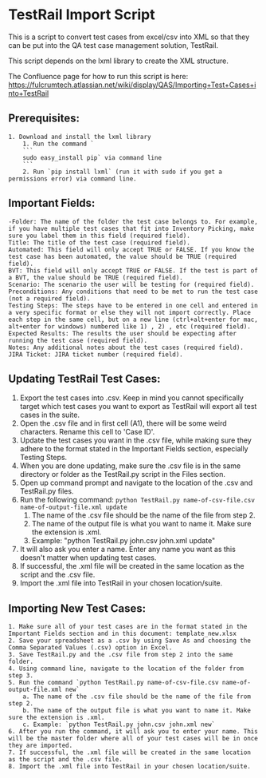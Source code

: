 # TestRail Import Script

This is a script to convert test cases from excel/csv into XML so that they can be put into the QA test case management solution, TestRail.

This script depends on the lxml library to create the XML structure.

The Confluence page for how to run this script is here: https://fulcrumtech.atlassian.net/wiki/display/QAS/Importing+Test+Cases+into+TestRail

## Prerequisites:
	1. Download and install the lxml library 
		1. Run the command `
		```
		sudo easy_install pip` via command line
		```
		2. Run `pip install lxml` (run it with sudo if you get a permissions error) via command line.

## Important Fields:
	-Folder: The name of the folder the test case belongs to. For example, if you have multiple test cases that fit into Inventory Picking, make sure you label them in this field (required field).
	Title: The title of the test case (required field).
	Automated: This field will only accept TRUE or FALSE. If you know the test case has been automated, the value should be TRUE (required field).
	BVT: This field will only accept TRUE or FALSE. If the test is part of a BVT, the value should be TRUE (required field).
	Scenario: The scenario the user will be testing for (required field).
	Preconditions: Any conditions that need to be met to run the test case (not a required field).
	Testing Steps: The steps have to be entered in one cell and entered in a very specific format or else they will not import correctly. Place each step in the same cell, but on a new line (ctrl+alt+enter for mac, alt+enter for windows) numbered like 1) , 2) , etc (required field).
	Expected Results: The results the user should be expecting after running the test case (required field).
	Notes: Any additional notes about the test cases (required field).
	JIRA Ticket: JIRA ticket number (required field).

## Updating TestRail Test Cases:
1. Export the test cases into .csv. Keep in mind you cannot specifically target which test cases you want to export as TestRail will export all test cases in the suite.
2. Open the .csv file and in first cell (A1), there will be some weird characters. Rename this cell to 'Case ID'.
3. Update the test cases you want in the .csv file, while making sure they adhere to the format stated in the Important Fields section, especially Testing Steps.
4. When you are done updating, make sure the .csv file is in the same directory or folder as the TestRail.py script in the Files section.
5. Open up command prompt and navigate to the location of the .csv and TestRail.py files.
6. Run the following command: `python TestRail.py name-of-csv-file.csv name-of-output-file.xml update`
	1. The name of the .csv file should be the name of the file from step 2.
	2. The name of the output file is what you want to name it. Make sure the extension is .xml.
	3. Example: "python TestRail.py john.csv john.xml update"
7. It will also ask you enter a name. Enter any name you want as this doesn't matter when updating test cases.
8. If successful, the .xml file will be created in the same location as the script and the .csv file.
9. Import the .xml file into TestRail in your chosen location/suite.

## Importing New Test Cases:
	1. Make sure all of your test cases are in the format stated in the Important Fields section and in this document: template_new.xlsx
	2. Save your spreadsheet as a .csv by using Save As and choosing the Comma Separated Values (.csv) option in Excel.
	3. Save TestRail.py and the .csv file from step 2 into the same folder.
	4. Using command line, navigate to the location of the folder from step 3.
	5. Run the command `python TestRail.py name-of-csv-file.csv name-of-output-file.xml new` 
		a. The name of the .csv file should be the name of the file from step 2.
		b. The name of the output file is what you want to name it. Make sure the extension is .xml.
		c. Example: `python TestRail.py john.csv john.xml new`
	6. After you run the command, it will ask you to enter your name. This will be the master folder where all of your test cases will be in once they are imported.
	7. If successful, the .xml file will be created in the same location as the script and the .csv file.
	8. Import the .xml file into TestRail in your chosen location/suite.